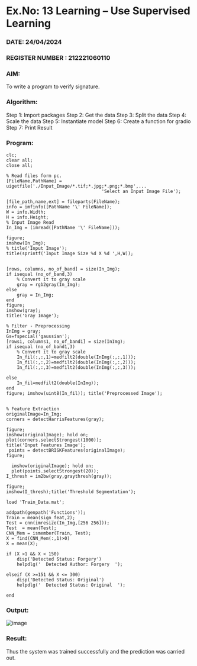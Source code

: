 # Ex.No: 13 Learning – Use Supervised Learning  
### DATE: 24/04/2024                                                                        
### REGISTER NUMBER : 212221060110
### AIM: 
To write a program to verify signature.
###  Algorithm:
Step 1: Import packages Step 2: Get the data Step 3: Split the data Step 4: Scale the data Step 5: Instantiate model Step 6: Create a function for gradio Step 7: Print Result

### Program:
```
clc;
clear all;
close all;

% Read files form pc. 
[FileName,PathName] = uigetfile('./Input_Image/*.tif;*.jpg;*.png;*.bmp',... 
                                    'Select an Input Image File');

[file_path,name,ext] = fileparts(FileName);
info = imfinfo([PathName '\' FileName]);
W = info.Width;
H = info.Height;
% Input Image Read
In_Img = (imread([PathName '\' FileName]));

figure;
imshow(In_Img);
% title('Input Image');
title(sprintf('Input Image Size %d X %d ',H,W));


[rows, columns, no_of_band] = size(In_Img);
if isequal (no_of_band,3)
	% Convert it to gray scale 
    gray = rgb2gray(In_Img);
else
    gray = In_Img;
end
figure;
imshow(gray); 
title('Gray Image');

% Filter - Preprocessing
InImg = gray;
Gs=fspecial('gaussian');
[rows1, columns1, no_of_band1] = size(InImg);
if isequal (no_of_band1,3)
	% Convert it to gray scale 
	In_fil(:,:,1)=medfilt2(double(InImg(:,:,1)));
    In_fil(:,:,2)=medfilt2(double(InImg(:,:,2)));
    In_fil(:,:,3)=medfilt2(double(InImg(:,:,3)));

else
    In_fil=medfilt2(double(InImg));
end
figure; imshow(uint8(In_fil)); title('Preprocessed Image');


% Feature Extraction
originalImage=In_Img;
corners = detectHarrisFeatures(gray);

figure;
imshow(originalImage); hold on;
plot(corners.selectStrongest(1000));
title('Input Features Image');
 points = detectBRISKFeatures(originalImage);
figure;

  imshow(originalImage); hold on;
  plot(points.selectStrongest(20));
I_thresh = im2bw(gray,graythresh(gray));

figure;
imshow(I_thresh);title('Threshold Segmentation');

load 'Train_Data.mat';

addpath(genpath('Functions'));
Train = mean(sign_feat,2);
Test = cnn(imresize(In_Img,[256 256]));
Test  = mean(Test);
CNN_Mem = ismember(Train, Test);
X = find(CNN_Mem(:,1)>0)
X = mean(X);

if (X >1 && X < 150)
    disp('Detected Status: Forgery')
    helpdlg('  Detected Author: Forgery  ');

elseif (X >=151 && X <= 300)
    disp('Detected Status: Original')
    helpdlg('  Detected Status: Original  ');

end
```

### Output:

![image](https://github.com/Kamaleshsaravan/AI_Lab_2023-24/assets/160414936/ca5dfba1-3c90-4973-be49-591f985ac684)

### Result:
Thus the system was trained successfully and the prediction was carried out.
